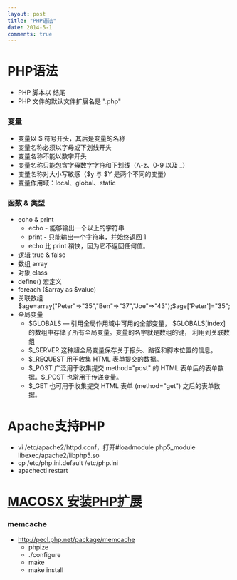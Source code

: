 ```yaml
---
layout: post
title: "PHP语法"
date: 2014-5-1
comments: true
---
```

# PHP语法


* PHP 脚本以 <?php 开头，以 ?> 结尾
* PHP 文件的默认文件扩展名是 ".php"

### 变量
* 变量以 $ 符号开头，其后是变量的名称
* 变量名称必须以字母或下划线开头
* 变量名称不能以数字开头
* 变量名称只能包含字母数字字符和下划线（A-z、0-9 以及 _）
* 变量名称对大小写敏感（$y 与 $Y 是两个不同的变量）
* 变量作用域：local、global、static

### 函数 & 类型
* echo & print
	* echo - 能够输出一个以上的字符串
	* print - 只能输出一个字符串，并始终返回 1
	* echo 比 print 稍快，因为它不返回任何值。
* 逻辑 true & false
* 数组 array
* 对象 class
* define() 宏定义
* foreach ($array as $value)
* 关联数组 $age=array("Peter"=>"35","Ben"=>"37","Joe"=>"43");$age['Peter']="35";
* 全局变量
	* $GLOBALS — 引用全局作用域中可用的全部变量， $GLOBALS[index] 的数组中存储了所有全局变量。变量的名字就是数组的键， 利用到关联数组
	* $_SERVER 这种超全局变量保存关于报头、路径和脚本位置的信息。
	* $_REQUEST 用于收集 HTML 表单提交的数据。
	* $_POST 广泛用于收集提交 method="post" 的 HTML 表单后的表单数据。$_POST 也常用于传递变量。
	* $_GET 也可用于收集提交 HTML 表单 (method="get") 之后的表单数据。

# Apache支持PHP
* vi /etc/apache2/httpd.conf，打开#loadmodule php5_module        libexec/apache2/libphp5.so
* cp /etc/php.ini.default /etc/php.ini
* apachectl restart

# [MACOSX 安装PHP扩展](http://xenojoshua.com/2012/01/mac-php-work-env/)

### memcache
* http://pecl.php.net/package/memcache
	* phpize
	* ./configure
	* make
	* make install
	
	